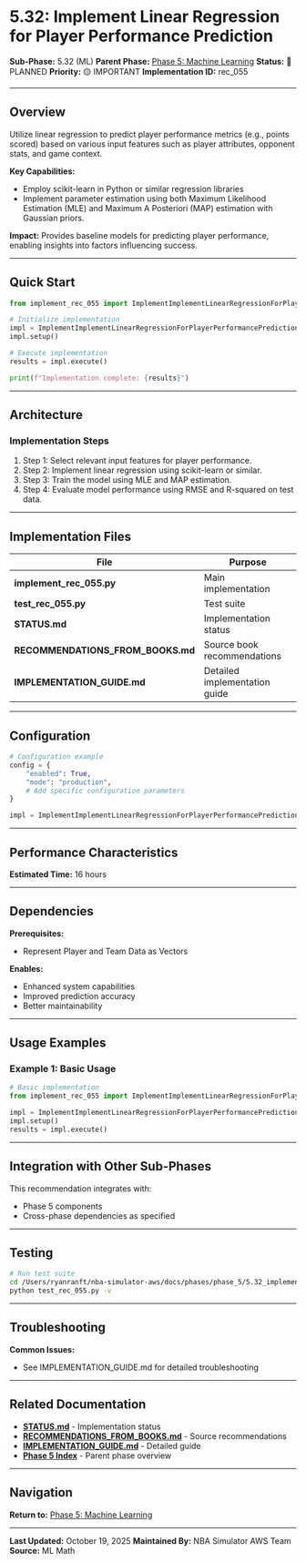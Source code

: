 # 5.32: Implement Linear Regression for Player Performance Prediction

**Sub-Phase:** 5.32 (ML)
**Parent Phase:** [Phase 5: Machine Learning](../PHASE_5_INDEX.md)
**Status:** 🔵 PLANNED
**Priority:** 🟡 IMPORTANT
**Implementation ID:** rec_055

---

## Overview

Utilize linear regression to predict player performance metrics (e.g., points scored) based on various input features such as player attributes, opponent stats, and game context.

**Key Capabilities:**
- Employ scikit-learn in Python or similar regression libraries
- Implement parameter estimation using both Maximum Likelihood Estimation (MLE) and Maximum A Posteriori (MAP) estimation with Gaussian priors.

**Impact:**
Provides baseline models for predicting player performance, enabling insights into factors influencing success.

---

## Quick Start

```python
from implement_rec_055 import ImplementImplementLinearRegressionForPlayerPerformancePrediction

# Initialize implementation
impl = ImplementImplementLinearRegressionForPlayerPerformancePrediction()
impl.setup()

# Execute implementation
results = impl.execute()

print(f"Implementation complete: {results}")
```

---

## Architecture

### Implementation Steps

1. Step 1: Select relevant input features for player performance.
2. Step 2: Implement linear regression using scikit-learn or similar.
3. Step 3: Train the model using MLE and MAP estimation.
4. Step 4: Evaluate model performance using RMSE and R-squared on test data.

---

## Implementation Files

| File | Purpose |
|------|---------|
| **implement_rec_055.py** | Main implementation |
| **test_rec_055.py** | Test suite |
| **STATUS.md** | Implementation status |
| **RECOMMENDATIONS_FROM_BOOKS.md** | Source book recommendations |
| **IMPLEMENTATION_GUIDE.md** | Detailed implementation guide |

---

## Configuration

```python
# Configuration example
config = {
    "enabled": True,
    "mode": "production",
    # Add specific configuration parameters
}

impl = ImplementImplementLinearRegressionForPlayerPerformancePrediction(config=config)
```

---

## Performance Characteristics

**Estimated Time:** 16 hours

---

## Dependencies

**Prerequisites:**
- Represent Player and Team Data as Vectors

**Enables:**
- Enhanced system capabilities
- Improved prediction accuracy
- Better maintainability

---

## Usage Examples

### Example 1: Basic Usage

```python
# Basic implementation
from implement_rec_055 import ImplementImplementLinearRegressionForPlayerPerformancePrediction

impl = ImplementImplementLinearRegressionForPlayerPerformancePrediction()
impl.setup()
results = impl.execute()
```

---

## Integration with Other Sub-Phases

This recommendation integrates with:
- Phase 5 components
- Cross-phase dependencies as specified

---

## Testing

```bash
# Run test suite
cd /Users/ryanranft/nba-simulator-aws/docs/phases/phase_5/5.32_implement_linear_regression_for_player_performance_predictio
python test_rec_055.py -v
```

---

## Troubleshooting

**Common Issues:**
- See IMPLEMENTATION_GUIDE.md for detailed troubleshooting

---

## Related Documentation

- **[STATUS.md](STATUS.md)** - Implementation status
- **[RECOMMENDATIONS_FROM_BOOKS.md](RECOMMENDATIONS_FROM_BOOKS.md)** - Source recommendations
- **[IMPLEMENTATION_GUIDE.md](IMPLEMENTATION_GUIDE.md)** - Detailed guide
- **[Phase 5 Index](../PHASE_5_INDEX.md)** - Parent phase overview

---

## Navigation

**Return to:** [Phase 5: Machine Learning](../PHASE_5_INDEX.md)

---

**Last Updated:** October 19, 2025
**Maintained By:** NBA Simulator AWS Team
**Source:** ML Math
